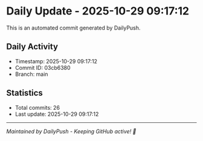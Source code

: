 # Daily Update - 2025-10-29 09:17:12

This is an automated commit generated by DailyPush.

## Daily Activity
- Timestamp: 2025-10-29 09:17:12
- Commit ID: 03cb6380
- Branch: main

## Statistics
- Total commits: 26
- Last update: 2025-10-29 09:17:12

---
*Maintained by DailyPush - Keeping GitHub active! 🚀*
